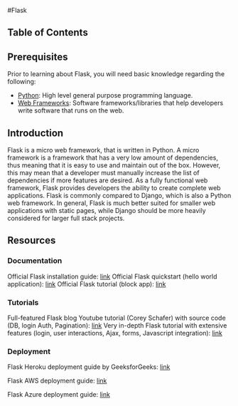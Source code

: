 #Flask

## Table of Contents

## Prerequisites

Prior to learning about Flask, you will need basic knowledge regarding the following:

- [Python](https://www.python.org/): High level general purpose programming language.
- [Web Frameworks](https://deepsource.io/glossary/web-framework/): Software frameworks/libraries that help developers write software that runs on the web.

## Introduction

Flask is a micro web framework, that is written in Python. A micro framework is a framework that has a very low amount of dependencies, thus meaning that it is easy to use and maintain out of the box. However, this may mean that a developer must manually increase the list of dependencies if more features are desired. As a fully functional web framework, Flask provides developers the ability to create complete web applications. Flask is commonly compared to Django, which is also a Python web framework. In general, Flask is much better suited for smaller web applications with static pages, while Django should be more heavily considered for larger full stack projects.

## Resources

### Documentation

Official Flask installation guide: [link](https://flask.palletsprojects.com/en/2.2.x/installation/)
Official Flask quickstart (hello world application): [link](https://flask.palletsprojects.com/en/2.2.x/quickstart/#a-minimal-application)
Official Flask tutorial (block app): [link](https://flask.palletsprojects.com/en/2.2.x/tutorial/)

### Tutorials

Full-featured Flask blog Youtube tutorial (Corey Schafer) with source code (DB, login Auth, Pagination): [link](https://www.youtube.com/playlist?list=PL-osiE80TeTs4UjLw5MM6OjgkjFeUxCYH)
Very in-depth Flask tutorial with extensive features (login, user interactions, Ajax, forms, Javascript integration): [link](https://blog.miguelgrinberg.com/post/the-flask-mega-tutorial-part-i-hello-world)

### Deployment

Flask Heroku deployment guide by GeeksforGeeks: [link](https://www.geeksforgeeks.org/deploy-python-flask-app-on-heroku/)

Flask AWS deployment guide: [link](https://docs.aws.amazon.com/elasticbeanstalk/latest/dg/create-deploy-python-flask.html)

Flask Azure deployment guide: [link](https://learn.microsoft.com/en-us/azure/app-service/quickstart-python?tabs=flask%2Cwindows%2Cazure-cli%2Cvscode-deploy%2Cdeploy-instructions-azportal%2Cterminal-bash%2Cdeploy-instructions-zip-azcli)
